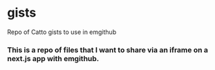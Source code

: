 # gists
Repo of Catto gists to use in emgithub

### This is a repo of files that I want to share via an iframe on a next.js app with emgithub.